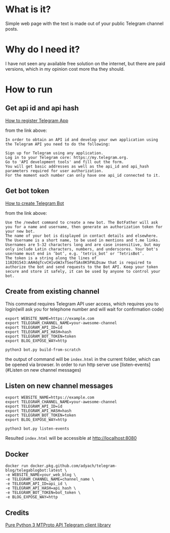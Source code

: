 # What is it? 
Simple web page with the text is made out of your public Telegram channel posts.

# Why do I need it?
I have not seen any available free solution on the internet, but there are paid versions, 
which in my opinion cost more tha they should.

# How to run
## Get api id and api hash
[How to register Telegram App](https://core.telegram.org/api/obtaining_api_id#obtaining-api-id)

from the link above:
```$xslt
In order to obtain an API id and develop your own application using the Telegram API you need to do the following:

Sign up for Telegram using any application.
Log in to your Telegram core: https://my.telegram.org.
Go to 'API development tools' and fill out the form.
You will get basic addresses as well as the api_id and api_hash parameters required for user authorization.
For the moment each number can only have one api_id connected to it.
```
## Get bot token
[How to create Telegram Bot](https://core.telegram.org/bots#6-botfather)

from the link above:
```
Use the /newbot command to create a new bot. The BotFather will ask you for a name and username, then generate an authorization token for your new bot.
The name of your bot is displayed in contact details and elsewhere.
The Username is a short name, to be used in mentions and t.me links. Usernames are 5-32 characters long and are case insensitive, but may only include Latin characters, numbers, and underscores. Your bot's username must end in ‘bot’, e.g. ‘tetris_bot’ or ‘TetrisBot’.
The token is a string along the lines of 110201543:AAHdqTcvCH1vGWJxfSeofSAs0K5PALDsaw that is required to authorize the bot and send requests to the Bot API. Keep your token secure and store it safely, it can be used by anyone to control your bot.
```

## Create from existing channel
This command requires Telegram API user access, which requires you to login(will ask you for 
telephone number and will wait for confirmation code)
```shell script
export WEBSITE_NAME=https://example.com
export TELEGRAM_CHANNEL_NAME=your-awesome-channel
export TELEGRAM_API_ID=id
export TELEGRAM_API_HASH=hash
export TELEGRAM_BOT_TOKEN=token
export BLOG_EXPOSE_WAY=http

python3 bot.py build-from-scratch 
```
the output of command will be `index.html` in the current folder, which can be opened via browser.
In order to run http server use [listen-events](#Listen on new channel messages)

## Listen on new channel messages
```shell script
export WEBSITE_NAME=https://example.com
export TELEGRAM_CHANNEL_NAME=your-awesome-channel
export TELEGRAM_API_ID=id
export TELEGRAM_API_HASH=hash
export TELEGRAM_BOT_TOKEN=token
export BLOG_EXPOSE_WAY=http

python3 bot.py listen-events
```
Resulted `index.html` will be accessible at [http://localhost:8080](http://localhost:8080)

## Docker
```shell script
docker run docker.pkg.github.com/adyach/telegram-blog/telegablogbot:latest \
-e WEBSITE_NAME=your_web_blog \
-e TELEGRAM_CHANNEL_NAME=channel_name \
-e TELEGRAM_API_ID=api_id \
-e TELEGRAM_API_HASH=api_hash \
-e TELEGRAM_BOT_TOKEN=bot_token \
-e BLOG_EXPOSE_WAY=http
```

## Credits
[Pure Python 3 MTProto API Telegram client library](https://github.com/LonamiWebs/Telethon)